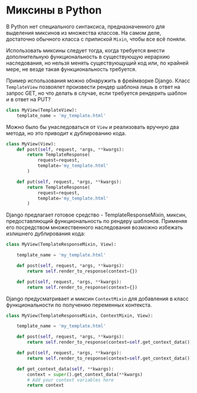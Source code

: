# Миксины в Python


В Python нет специального синтаксиса, предназначенного для выделения миксинов из множества классов. На самом деле, достаточно обычного класса с припиской `Mixin`, чтобы все всё поняли.


Использовать миксины следует тогда, когда требуется внести дополнительную функциональность в существующую иерархию наследования, но нельзя менять существующущий код или, по крайней мере, не везде такая функциональность требуется.


Пример использования можно обнаружить в фреймворке Django. Класс `TemplateView` позвоялет произвести рендер шаблона лишь в ответ на запрос GET, но что делать в случае, если требуется рендерить шаблон и в ответ на PUT?

``` python
class MyView(TemplateView):
    template_name = 'my_template.html'
```

Можно было бы унаследоваться от `View` и реализовать вручную два метода, но это приводит к дублированию кода.

``` python
class MyView(View):
    def post(self, request, *args, **kwargs):
        return TemplateResponse(
            request=request,
            template='my_template.html'
        )

    def put(self, request, *args, **kwargs):
        return TemplateResponse(
            request=request,
            template='my_template.html'
        )
```

Django предлагает готовое средство - TemplateResponseMixin, миксин, предоставляющий функциональность по рендеру шаблонов. Применяя его посредством множественного наследования возможно избежать излишнего дублирования кода:

``` python
class MyView(TemplateResponseMixin, View):

    template_name = 'my_template.html'

    def post(self, request, *args, **kwargs):
        return self.render_to_response(context={})

    def put(self, request, *args, **kwargs):
        return self.render_to_response(context={})
```

Django предусматривает и миксин `ContextMixin` для добавления в класс функциональности по получению переменных контекста.

``` python
class MyView(TemplateResponseMixin, ContextMixin, View):

    template_name = 'my_template.html'

    def post(self, request, *args, **kwargs):
        return self.render_to_response(context=self.get_context_data())

    def put(self, request, *args, **kwargs):
        return self.render_to_response(context=self.get_context_data())

    def get_context_data(self, **kwargs):
        context = super().get_context_data(**kwargs)
        # Add your context variables here
        return context
```
